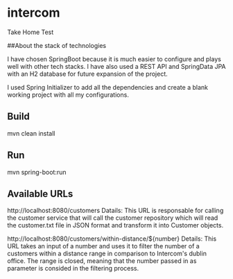 # intercom

Take Home Test

##About the stack of technologies

I have chosen SpringBoot because it is much easier to configure and plays well with other tech stacks. I have also used a REST API and SpringData JPA with an H2 database for future expansion of the project.

I used Spring Initializer to add all the dependencies and create a blank working project with all my configurations.

## Build

mvn clean install

## Run

mvn spring-boot:run

## Available URLs

http://localhost:8080/customers
Datails: This URL is responsable for calling the customer service that will call the customer repository which will read the customer.txt file in JSON format and transform it into Customer objects.

http://localhost:8080/customers/within-distance/${number}
Details: This URL takes an input of a number and uses it to filter the number of a customers within a distance range in comparison to Intercom's dublin office. The range is closed, meaning that the number passed in as parameter is consided in the filtering process. 
